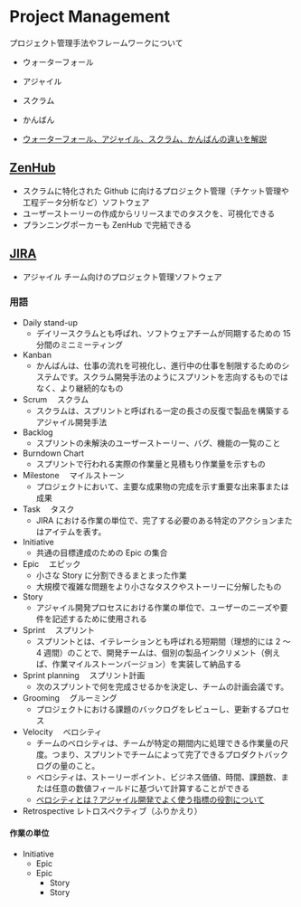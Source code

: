 # Project Management

プロジェクト管理手法やフレームワークについて

- ウォーターフォール
- アジャイル
- スクラム
- かんばん

- [ウォーターフォール、アジャイル、スクラム、かんばんの違いを解説](https://asana.com/ja/resources/waterfall-agile-kanban-scrum)

## [ZenHub](https://www.zenhub.com/)

- スクラムに特化された Github に向けるプロジェクト管理（チケット管理や工程データ分析など）ソフトウェア
- ユーザーストーリーの作成からリリースまでのタスクを、可視化できる
- プランニングポーカーも ZenHub で完結できる

## [JIRA](https://www.atlassian.com/ja/software/jira)

- アジャイル チーム向けのプロジェクト管理ソフトウェア

### 用語

- Daily stand-up
  - デイリースクラムとも呼ばれ、ソフトウェアチームが同期するための 15 分間のミニミーティング
- Kanban
  - かんばんは、仕事の流れを可視化し、進行中の仕事を制限するためのシステムです。スクラム開発手法のようにスプリントを志向するものではなく、より継続的なもの
- Scrum 　スクラム
  - スクラムは、スプリントと呼ばれる一定の長さの反復で製品を構築するアジャイル開発手法
- Backlog
  - スプリントの未解決のユーザーストーリー、バグ、機能の一覧のこと
- Burndown Chart
  - スプリントで行われる実際の作業量と見積もり作業量を示すもの
- Milestone 　マイルストーン
  - プロジェクトにおいて、主要な成果物の完成を示す重要な出来事または成果
- Task 　タスク
  - JIRA における作業の単位で、完了する必要のある特定のアクションまたはアイテムを表す。
- Initiative
  - 共通の目標達成のための Epic の集合
- Epic 　エピック
  - 小さな Story に分割できるまとまった作業
  - 大規模で複雑な問題をより小さなタスクやストーリーに分解したもの
- Story
  - アジャイル開発プロセスにおける作業の単位で、ユーザーのニーズや要件を記述するために使用される
- Sprint 　スプリント
  - スプリントとは、イテレーションとも呼ばれる短期間（理想的には 2 ～ 4 週間）のことで、開発チームは、個別の製品インクリメント（例えば、作業マイルストーンバージョン）を実装して納品する
- Sprint planning 　スプリント計画
  - 次のスプリントで何を完成させるかを決定し、チームの計画会議です。
- Grooming 　グルーミング
  - プロジェクトにおける課題のバックログをレビューし、更新するプロセス
- Velocity 　ベロシティ
  - チームのベロシティは、チームが特定の期間内に処理できる作業量の尺度。つまり、スプリントでチームによって完了できるプロダクトバックログの量のこと。
  - ベロシティは、ストーリーポイント、ビジネス価値、時間、課題数、または任意の数値フィールドに基づいて計算することができる
  - [ベロシティとは？アジャイル開発でよく使う指標の役割について](https://enlyt.co.jp/blog/agile-velocity/)
- Retrospective レトロスペクティブ（ふりかえり）

#### 作業の単位

- Initiative
  - Epic
  - Epic
    - Story
    - Story

